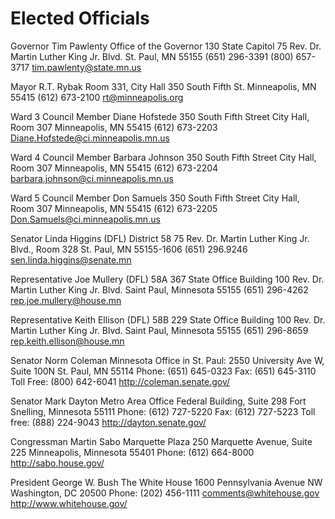 # Elected Officials

Governor Tim Pawlenty
Office of the Governor 
130 State Capitol 
75 Rev. Dr. Martin Luther King Jr. Blvd. 
St. Paul, MN 55155 
(651) 296-3391 
(800) 657-3717
tim.pawlenty@state.mn.us

Mayor R.T. Rybak 
Room 331, City Hall 
350 South Fifth St. 
Minneapolis, MN 55415
(612) 673-2100 
rt@minneapolis.org

Ward 3 Council Member Diane Hofstede 
350 South Fifth Street
City Hall, Room 307
Minneapolis, MN 55415 
(612) 673-2203
Diane.Hofstede@ci.minneapolis.mn.us

Ward 4 Council Member Barbara Johnson 
350 South Fifth Street
City Hall, Room 307
Minneapolis, MN 55415 
(612) 673-2204 
barbara.johnson@ci.minneapolis.mn.us

Ward 5 Council Member Don Samuels 
350 South Fifth Street
City Hall, Room 307
Minneapolis, MN 55415 
(612) 673-2205 
Don.Samuels@ci.minneapolis.mn.us

Senator Linda Higgins (DFL) District 58 
75 Rev. Dr. Martin Luther King Jr. Blvd., Room 328 
St. Paul, MN 55155-1606 
(651) 296.9246 
sen.linda.higgins@senate.mn

Representative Joe Mullery (DFL) 58A 
367 State Office Building 
100 Rev. Dr. Martin Luther King Jr. Blvd. 
Saint Paul, Minnesota 55155 
(651) 296-4262
rep.joe.mullery@house.mn

Representative Keith Ellison (DFL) 58B 
229 State Office Building 
100 Rev. Dr. Martin Luther King Jr. Blvd. 
Saint Paul, Minnesota 55155 
(651) 296-8659
rep.keith.ellison@house.mn

Senator Norm Coleman
Minnesota Office in St. Paul: 
2550 University Ave W, Suite 100N 
St. Paul, MN 55114 
Phone: (651) 645-0323 
Fax: (651) 645-3110 
Toll Free: (800) 642-6041 
http://coleman.senate.gov/

Senator Mark Dayton
Metro Area Office
Federal Building, Suite 298
Fort Snelling, Minnesota 55111
Phone: (612) 727-5220
Fax: (612) 727-5223
Toll free: (888) 224-9043 
http://dayton.senate.gov/

Congressman Martin Sabo
Marquette Plaza
250 Marquette Avenue, Suite 225
Minneapolis, Minnesota 55401
Phone: (612) 664-8000
http://sabo.house.gov/

President George W. Bush 
The White House 
1600 Pennsylvania Avenue NW 
Washington, DC 20500 
Phone: (202) 456-1111 
comments@whitehouse.gov
http://www.whitehouse.gov/

